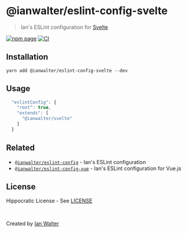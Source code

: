 # @ianwalter/eslint-config-svelte
> Ian's ESLint configuration for [Svelte][svelteUrl]

[![npm page][npmImage]][npmUrl]
[![CI][ciImage]][ciUrl]

## Installation

```console
yarn add @ianwalter/eslint-config-svelte --dev
```

## Usage


```js
  "eslintConfig": {
    "root": true,
    "extends": [
      "@ianwalter/svelte"
    ]
  }
```

## Related

* [`@ianwalter/eslint-config`][configUrl] - Ian's ESLint configuration
* [`@ianwalter/eslint-config-vue`][vueUrl] - Ian's ESLint configuration for
  Vue.js

## License

Hippocratic License - See [LICENSE][licenseUrl]

&nbsp;

Created by [Ian Walter](https://ianwalter.dev)

[eslintUrl]: https://eslint.org/
[svelteUrl]: https://svelte.dev
[npmImage]: https://img.shields.io/npm/v/@ianwalter/eslint-config-svelte.svg
[npmUrl]: https://www.npmjs.com/package/@ianwalter/eslint-config-svelte
[ciImage]: https://github.com/ianwalter/eslint-config-svelte/workflows/CI/badge.svg
[ciUrl]: https://github.com/ianwalter/eslint-config-svelte/actions
[configUrl]: https://github.com/ianwalter/eslint-config
[vueUrl]: https://github.com/ianwalter/eslint-config-vue
[licenseUrl]: https://github.com/ianwalter/eslint-config-svelte/blob/master/LICENSE
